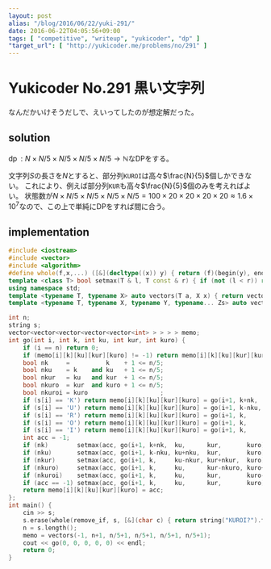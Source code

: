 ```yaml
---
layout: post
alias: "/blog/2016/06/22/yuki-291/"
date: 2016-06-22T04:05:56+09:00
tags: [ "competitive", "writeup", "yukicoder", "dp" ]
"target_url": [ "http://yukicoder.me/problems/no/291" ]
---
```


# Yukicoder No.291 黒い文字列

なんだかいけそうだしで、えいってしたのが想定解だった。

## solution

$\operatorname{dp} : N \times N/5 \times N/5 \times N/5 \times N/5 \to \mathbb{N}$なDPをする。

文字列$S$の長さを$N$とすると、部分列`KUROI`は高々$\frac{N}{5}$個しかできない。
これにより、例えば部分列`KUR`も高々$\frac{N}{5}$個のみを考えればよい。
状態数が$N \times N/5 \times N/5 \times N/5 \times N/5 = 100 \times 20 \times 20 \times 20 \times 20 \approx 1.6 \times 10^7$なので、この上で単純にDPをすれば間に合う。

## implementation

``` c++
#include <iostream>
#include <vector>
#include <algorithm>
#define whole(f,x,...) ([&](decltype((x)) y) { return (f)(begin(y), end(y), ## __VA_ARGS__); })(x)
template <class T> bool setmax(T & l, T const & r) { if (not (l < r)) return false; l = r; return true; }
using namespace std;
template <typename T, typename X> auto vectors(T a, X x) { return vector<T>(x, a); }
template <typename T, typename X, typename Y, typename... Zs> auto vectors(T a, X x, Y y, Zs... zs) { auto cont = vectors(a, y, zs...); return vector<decltype(cont)>(x, cont); }

int n;
string s;
vector<vector<vector<vector<vector<int> > > > > memo;
int go(int i, int k, int ku, int kur, int kuro) {
    if (i == n) return 0;
    if (memo[i][k][ku][kur][kuro] != -1) return memo[i][k][ku][kur][kuro];
    bool nk     =          k    + 1 <= n/5;
    bool nku    = k    and ku   + 1 <= n/5;
    bool nkur   = ku   and kur  + 1 <= n/5;
    bool nkuro  = kur  and kuro + 1 <= n/5;
    bool nkuroi = kuro                    ;
    if (s[i] == 'K') return memo[i][k][ku][kur][kuro] = go(i+1, k+nk,  ku,      kur,       kuro);
    if (s[i] == 'U') return memo[i][k][ku][kur][kuro] = go(i+1, k-nku, ku+nku,  kur,       kuro);
    if (s[i] == 'R') return memo[i][k][ku][kur][kuro] = go(i+1, k,     ku-nkur, kur+nkur,  kuro);
    if (s[i] == 'O') return memo[i][k][ku][kur][kuro] = go(i+1, k,     ku,      kur-nkuro, kuro+nkuro);
    if (s[i] == 'I') return memo[i][k][ku][kur][kuro] = go(i+1, k,     ku,      kur,       kuro-nkuroi) + nkuroi;
    int acc = -1;
    if (nk)        setmax(acc, go(i+1, k+nk,  ku,      kur,       kuro));
    if (nku)       setmax(acc, go(i+1, k-nku, ku+nku,  kur,       kuro));
    if (nkur)      setmax(acc, go(i+1, k,     ku-nkur, kur+nkur,  kuro));
    if (nkuro)     setmax(acc, go(i+1, k,     ku,      kur-nkuro, kuro+nkuro));
    if (nkuroi)    setmax(acc, go(i+1, k,     ku,      kur,       kuro-nkuroi) + nkuroi);
    if (acc == -1) setmax(acc, go(i+1, k,     ku,      kur,       kuro));
    return memo[i][k][ku][kur][kuro] = acc;
};
int main() {
    cin >> s;
    s.erase(whole(remove_if, s, [&](char c) { return string("KUROI?").find(c) == string::npos; }), s.end());
    n = s.length();
    memo = vectors(-1, n+1, n/5+1, n/5+1, n/5+1, n/5+1);
    cout << go(0, 0, 0, 0, 0) << endl;
    return 0;
}
```
